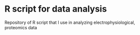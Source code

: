 # R script for data analysis 
 Repository of R script that I use in analyzing electrophysiological, proteomics data 
